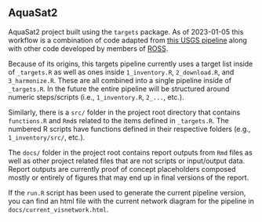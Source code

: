 ## AquaSat2

AquaSat2 project built using the `targets` package. As of 2023-01-05 this workflow is a combination of code adapted from [this USGS pipeline](https://github.com/USGS-R/ds-pipelines-targets-example-wqp) along with other code developed by members of [ROSS](https://github.com/rossyndicate).

Because of its origins, this targets pipeline currently uses a target list inside of `_targets.R` as well as ones inside `1_inventory.R`, `2_download.R`, and `3_harmonize.R`. These are all combined into a single pipeline inside of `_targets.R`. In the future the entire pipeline will be structured around numeric steps/scripts (i.e., `1_inventory.R`, `2_...`, etc.).

Similarly, there is a `src/` folder in the project root directory that contains `functions.R` and `Rmd`s related to the items defined in `_targets.R`. The numbered R scripts have functions defined in their respective folders (e.g., `1_inventory/src/`, etc.).

The `docs/` folder in the project root contains report outputs from `Rmd` files as well as other project related files that are not scripts or input/output data. Report outputs are currently proof of concept placeholders composed mostly or entirely of figures that may end up in final versions of the report.

If the `run.R` script has been used to generate the current pipeline version, you can find an html file with the current network diagram for the pipeline in `docs/current_visnetwork.html`.
